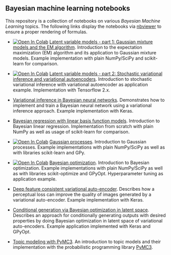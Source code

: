 ## Bayesian machine learning notebooks

This repository is a collection of notebooks on various *Bayesian Machine Learning* topics. The following links display 
the notebooks via [nbviewer](https://nbviewer.jupyter.org/) to ensure a proper rendering of formulas.

- [![Open In Colab](https://colab.research.google.com/assets/colab-badge.svg)](https://colab.research.google.com/github/krasserm/bayesian-machine-learning/blob/master/latent_variable_models_part_1.ipynb)
  [Latent variable models - part 1: Gaussian mixture models and the EM algorithm](https://nbviewer.jupyter.org/github/krasserm/bayesian-machine-learning/blob/master/latent_variable_models_part_1.ipynb).
  Introduction to the expectation maximization (EM) algorithm and its application to Gaussian mixture models. Example
  implementation with plain NumPy/SciPy and scikit-learn for comparison.

- [![Open In Colab](https://colab.research.google.com/assets/colab-badge.svg)](https://colab.research.google.com/github/krasserm/bayesian-machine-learning/blob/master/latent_variable_models_part_2.ipynb)
  [Latent variable models - part 2: Stochastic variational inference and variational autoencoders](https://nbviewer.jupyter.org/github/krasserm/bayesian-machine-learning/blob/master/latent_variable_models_part_2.ipynb). 
  Introduction to stochastic variational inference with variational autoencoder as application example. Implementation 
  with Tensorflow 2.x.

- [Variational inference in Bayesian neural networks](https://nbviewer.jupyter.org/github/krasserm/bayesian-machine-learning/blob/master/bayesian_neural_networks.ipynb). Demonstrates how to 
  implement and train a Bayesian neural network using a variational inference approach. Example implementation with Keras. 

- [Bayesian regression with linear basis function models](https://nbviewer.jupyter.org/github/krasserm/bayesian-machine-learning/blob/master/bayesian_linear_regression.ipynb). Introduction to Bayesian
  linear regression. Implementation from scratch with plain NumPy as well as usage of scikit-learn for comparison.

- [![Open In Colab](https://colab.research.google.com/assets/colab-badge.svg)](https://colab.research.google.com/github/krasserm/bayesian-machine-learning/blob/master/gaussian_processes.ipynb)
  [Gaussian processes](https://nbviewer.jupyter.org/github/krasserm/bayesian-machine-learning/blob/master/gaussian_processes.ipynb). 
  Introduction to Gaussian processes. Example implementations with plain NumPy/SciPy as well as with libraries 
  scikit-learn and GPy. 

- [![Open In Colab](https://colab.research.google.com/assets/colab-badge.svg)](https://colab.research.google.com/github/krasserm/bayesian-machine-learning/blob/master/bayesian_optimization.ipynb)
  [Bayesian optimization](https://nbviewer.jupyter.org/github/krasserm/bayesian-machine-learning/blob/master/bayesian_optimization.ipynb). 
  Introduction to Bayesian optimization. Example implementations with plain NumPy/SciPy as well as with libraries 
  scikit-optimize and GPyOpt. Hyperparameter tuning as application example.  

- [Deep feature consistent variational auto-encoder](https://nbviewer.jupyter.org/github/krasserm/bayesian-machine-learning/blob/master/variational_autoencoder_dfc.ipynb). 
  Describes how a perceptual loss can improve the quality of images generated by a variational auto-encoder. Example 
  implementation with Keras.  

- [Conditional generation via Bayesian optimization in latent space](https://nbviewer.jupyter.org/github/krasserm/bayesian-machine-learning/blob/master/variational_autoencoder_opt.ipynb). 
  Describes an approach for conditionally generating outputs with desired properties by doing Bayesian optimization in 
  latent space of variational auto-encoders. Example application implemented with Keras and GPyOpt.

- [Topic modeling with PyMC3](https://nbviewer.jupyter.org/github/krasserm/bayesian-machine-learning/blob/master/topic_modeling_pymc3.ipynb). 
  An introduction to topic models and their implementation with the probabilistic programming library [PyMC3](https://docs.pymc.io/).
